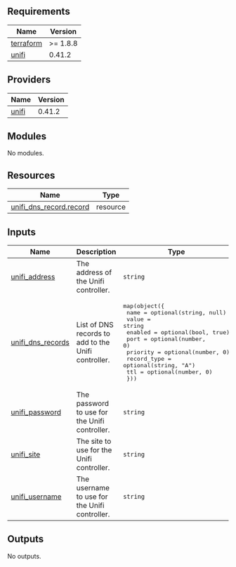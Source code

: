 <!-- BEGIN_TF_DOCS -->
## Requirements

| Name | Version |
|------|---------|
| <a name="requirement_terraform"></a> [terraform](#requirement\_terraform) | >= 1.8.8 |
| <a name="requirement_unifi"></a> [unifi](#requirement\_unifi) | 0.41.2 |

## Providers

| Name | Version |
|------|---------|
| <a name="provider_unifi"></a> [unifi](#provider\_unifi) | 0.41.2 |

## Modules

No modules.

## Resources

| Name | Type |
|------|------|
| [unifi_dns_record.record](https://registry.terraform.io/providers/ubiquiti-community/unifi/0.41.2/docs/resources/dns_record) | resource |

## Inputs

| Name | Description | Type | Default | Required |
|------|-------------|------|---------|:--------:|
| <a name="input_unifi_address"></a> [unifi\_address](#input\_unifi\_address) | The address of the Unifi controller. | `string` | n/a | yes |
| <a name="input_unifi_dns_records"></a> [unifi\_dns\_records](#input\_unifi\_dns\_records) | List of DNS records to add to the Unifi controller. | <pre>map(object({<br/>    name        = optional(string, null)<br/>    value       = string<br/>    enabled     = optional(bool, true)<br/>    port        = optional(number, 0)<br/>    priority    = optional(number, 0)<br/>    record_type = optional(string, "A")<br/>    ttl         = optional(number, 0)<br/>  }))</pre> | n/a | yes |
| <a name="input_unifi_password"></a> [unifi\_password](#input\_unifi\_password) | The password to use for the Unifi controller. | `string` | `null` | no |
| <a name="input_unifi_site"></a> [unifi\_site](#input\_unifi\_site) | The site to use for the Unifi controller. | `string` | `"default"` | no |
| <a name="input_unifi_username"></a> [unifi\_username](#input\_unifi\_username) | The username to use for the Unifi controller. | `string` | `null` | no |

## Outputs

No outputs.
<!-- END_TF_DOCS -->